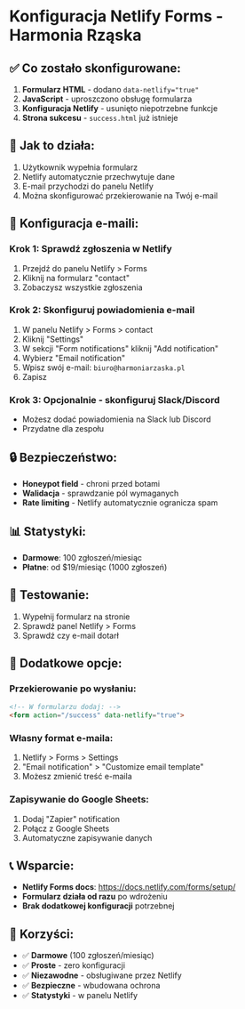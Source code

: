 # Konfiguracja Netlify Forms - Harmonia Rząska

## ✅ Co zostało skonfigurowane:

1. **Formularz HTML** - dodano `data-netlify="true"`
2. **JavaScript** - uproszczono obsługę formularza
3. **Konfiguracja Netlify** - usunięto niepotrzebne funkcje
4. **Strona sukcesu** - `success.html` już istnieje

## 🚀 Jak to działa:

1. Użytkownik wypełnia formularz
2. Netlify automatycznie przechwytuje dane
3. E-mail przychodzi do panelu Netlify
4. Można skonfigurować przekierowanie na Twój e-mail

## 📧 Konfiguracja e-maili:

### Krok 1: Sprawdź zgłoszenia w Netlify
1. Przejdź do panelu Netlify > Forms
2. Kliknij na formularz "contact"
3. Zobaczysz wszystkie zgłoszenia

### Krok 2: Skonfiguruj powiadomienia e-mail
1. W panelu Netlify > Forms > contact
2. Kliknij "Settings"
3. W sekcji "Form notifications" kliknij "Add notification"
4. Wybierz "Email notification"
5. Wpisz swój e-mail: `biuro@harmoniarzaska.pl`
6. Zapisz

### Krok 3: Opcjonalnie - skonfiguruj Slack/Discord
- Możesz dodać powiadomienia na Slack lub Discord
- Przydatne dla zespołu

## 🔒 Bezpieczeństwo:

- **Honeypot field** - chroni przed botami
- **Walidacja** - sprawdzanie pól wymaganych
- **Rate limiting** - Netlify automatycznie ogranicza spam

## 📊 Statystyki:

- **Darmowe**: 100 zgłoszeń/miesiąc
- **Płatne**: od $19/miesiąc (1000 zgłoszeń)

## 🧪 Testowanie:

1. Wypełnij formularz na stronie
2. Sprawdź panel Netlify > Forms
3. Sprawdź czy e-mail dotarł

## 🔧 Dodatkowe opcje:

### Przekierowanie po wysłaniu:
```html
<!-- W formularzu dodaj: -->
<form action="/success" data-netlify="true">
```

### Własny format e-maila:
1. Netlify > Forms > Settings
2. "Email notification" > "Customize email template"
3. Możesz zmienić treść e-maila

### Zapisywanie do Google Sheets:
1. Dodaj "Zapier" notification
2. Połącz z Google Sheets
3. Automatyczne zapisywanie danych

## 📞 Wsparcie:

- **Netlify Forms docs**: https://docs.netlify.com/forms/setup/
- **Formularz działa od razu** po wdrożeniu
- **Brak dodatkowej konfiguracji** potrzebnej

## 🎯 Korzyści:

- ✅ **Darmowe** (100 zgłoszeń/miesiąc)
- ✅ **Proste** - zero konfiguracji
- ✅ **Niezawodne** - obsługiwane przez Netlify
- ✅ **Bezpieczne** - wbudowana ochrona
- ✅ **Statystyki** - w panelu Netlify
